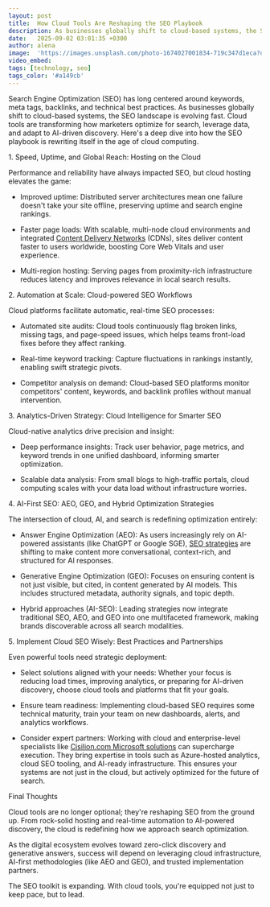 ```yaml
---
layout: post
title:  How Cloud Tools Are Reshaping the SEO Playbook
description: As businesses globally shift to cloud-based systems, the SEO landscape is evolving fast. Cloud tools are transforming how marketers optimize for search, leverage data, and adapt to AI-driven discovery.
date:   2025-09-02 03:01:35 +0300
author: alena
image:  'https://images.unsplash.com/photo-1674027001834-719c347d1eca?q=80&w=2232&auto=format&fit=crop&ixlib=rb-4.1.0&ixid=M3wxMjA3fDB8MHxwaG90by1wYWdlfHx8fGVufDB8fHx8fA%3D%3D'
video_embed:
tags: [technology, seo]
tags_color: '#a149cb'
---
```


Search Engine Optimization (SEO) has long centered around keywords, meta tags, backlinks, and technical best practices. As businesses globally shift to cloud-based systems, the SEO landscape is evolving fast. Cloud tools are transforming how marketers optimize for search, leverage data, and adapt to AI-driven discovery. Here's a deep dive into how the SEO playbook is rewriting itself in the age of cloud computing.

1\. Speed, Uptime, and Global Reach: Hosting on the Cloud

Performance and reliability have always impacted SEO, but cloud hosting elevates the game:

-   Improved uptime: Distributed server architectures mean one failure doesn't take your site offline, preserving uptime and search engine rankings.

-   Faster page loads: With scalable, multi-node cloud environments and integrated [Content Delivery Networks](https://www.techtarget.com/searchnetworking/definition/CDN-content-delivery-network) (CDNs), sites deliver content faster to users worldwide, boosting Core Web Vitals and user experience.

-   Multi-region hosting: Serving pages from proximity-rich infrastructure reduces latency and improves relevance in local search results.

2\. Automation at Scale: Cloud-powered SEO Workflows

Cloud platforms facilitate automatic, real-time SEO processes:

-   Automated site audits: Cloud tools continuously flag broken links, missing tags, and page-speed issues, which helps teams front-load fixes before they affect ranking.

-   Real-time keyword tracking: Capture fluctuations in rankings instantly, enabling swift strategic pivots.

-   Competitor analysis on demand: Cloud-based SEO platforms monitor competitors' content, keywords, and backlink profiles without manual intervention.

3\. Analytics-Driven Strategy: Cloud Intelligence for Smarter SEO

Cloud-native analytics drive precision and insight:

-   Deep performance insights: Track user behavior, page metrics, and keyword trends in one unified dashboard, informing smarter optimization.

-   Scalable data analysis: From small blogs to high-traffic portals, cloud computing scales with your data load without infrastructure worries.

4\. AI-First SEO: AEO, GEO, and Hybrid Optimization Strategies

The intersection of cloud, AI, and search is redefining optimization entirely:

-   Answer Engine Optimization (AEO): As users increasingly rely on AI-powered assistants (like ChatGPT or Google SGE), [SEO strategies](https://www.searchenginejournal.com/seo/strategy/) are shifting to make content more conversational, context-rich, and structured for AI responses.

-   Generative Engine Optimization (GEO): Focuses on ensuring content is not just visible, but cited, in content generated by AI models. This includes structured metadata, authority signals, and topic depth.

-   Hybrid approaches (AI-SEO): Leading strategies now integrate traditional SEO, AEO, and GEO into one multifaceted framework, making brands discoverable across all search modalities.

5\. Implement Cloud SEO Wisely: Best Practices and Partnerships

Even powerful tools need strategic deployment:

-   Select solutions aligned with your needs: Whether your focus is reducing load times, improving analytics, or preparing for AI-driven discovery, choose cloud tools and platforms that fit your goals.

-   Ensure team readiness: Implementing cloud-based SEO requires some technical maturity, train your team on new dashboards, alerts, and analytics workflows.

-   Consider expert partners: Working with cloud and enterprise-level specialists like [Cisilion.com Microsoft solutions](https://www.cisilion.com/microsoft/) can supercharge execution. They bring expertise in tools such as Azure-hosted analytics, cloud SEO tooling, and AI-ready infrastructure. This ensures your systems are not just in the cloud, but actively optimized for the future of search.

Final Thoughts

Cloud tools are no longer optional; they're reshaping SEO from the ground up. From rock-solid hosting and real-time automation to AI-powered discovery, the cloud is redefining how we approach search optimization.

As the digital ecosystem evolves toward zero-click discovery and generative answers, success will depend on leveraging cloud infrastructure, AI-first methodologies (like AEO and GEO), and trusted implementation partners.

The SEO toolkit is expanding. With cloud tools, you're equipped not just to keep pace, but to lead.